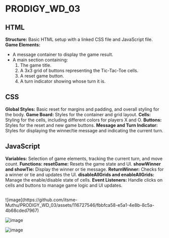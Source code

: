# PRODIGY_WD_03

<h2>HTML</h2>

**Structure:** Basic HTML setup with a linked CSS file and JavaScript file.
**Game Elements:**
- A message container to display the game result.
- A main section containing:
  1) The game title.
  2) A 3x3 grid of buttons representing the Tic-Tac-Toe cells.
  3) A reset game button.
  4) A turn indicator showing whose turn it is.


<h2>CSS</h2>

**Global Styles:** Basic reset for margins and padding, and overall styling for the body.
**Game Board:** Styles for the container and grid layout.
**Cells:** Styling for the cells, including different colors for players X and O.
**Buttons:** Styles for the reset and new game buttons.
**Message and Turn Indicator:** Styles for displaying the winner/tie message and indicating the current turn.

<h2>JavaScript</h2>

**Variables:** Selection of game elements, tracking the current turn, and move count.
**Functions:**
**resetGame:** Resets the game state and UI.
**showWinner and showTie:** Display the winner or tie message.
**ReturnWinner:** Checks for a winner or tie and updates the UI.
**disableAllGrids and enableAllGrids:** Manage the enable/disable state of cells.
**Event Listeners:** Handle clicks on cells and buttons to manage game logic and UI updates.

<h2> </h2>
![image](https://github.com/itsme-Muthu/PRODIGY_WD_03/assets/116727546/fbbfca58-e5a1-4e8b-8c5a-4b68cded7967)

![image](https://github.com/itsme-Muthu/PRODIGY_WD_03/assets/116727546/768c66ce-aa64-4584-85cd-d1fe4dfd4643)

![image](https://github.com/itsme-Muthu/PRODIGY_WD_03/assets/116727546/afd3e5a4-a8eb-4a2e-9471-62b790519019)





